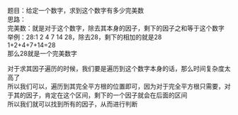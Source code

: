 题目：给定一个数字，求到这个数字有多少完美数      
思路：    
完美数：就是对于这个数字，除去其本身的因子，剩下的因子之和等于这个数字     
举例：28:1 2 4 7 14 28，除去28，剩下的相加的就是28     
1+2+4+7+14=28     
那么28就是一个完美数字    

对于求其因子遍历的时候，我们要是遍历到这个数字本身的话，那么时间复杂度太高了    
所以我们可以，遍历到其完全平方根的位置即可，因为对于完全平方根只需要，对于其的因子，肯定在这个区间，剩下的一个因子就会在后面的区间     
所以我们就可以找到所有的因子，从而进行判断   

